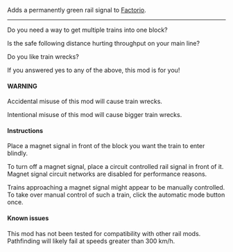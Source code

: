 Adds a permanently green rail signal to [Factorio](https://www.factorio.com).

---

Do you need a way to get multiple trains into one block?

Is the safe following distance hurting throughput on your main line?

Do you like train wrecks?

If you answered yes to any of the above, this mod is for you!

#### WARNING
Accidental misuse of this mod will cause train wrecks.

Intentional misuse of this mod will cause bigger train wrecks.

#### Instructions
Place a magnet signal in front of the block you want the train to enter blindly.

To turn off a magnet signal, place a circuit controlled rail signal in front of it. Magnet signal circuit networks are disabled for performance reasons.

Trains approaching a magnet signal might appear to be manually controlled. To take over manual control of such a train, click the automatic mode button once.

#### Known issues
This mod has not been tested for compatibility with other rail mods.
Pathfinding will likely fail at speeds greater than 300 km/h.
